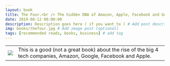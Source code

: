 ```yaml
---
layout: book
title: The Four.<br /> The hidden DNA of Amazon, Apple, Facebook and Google
date: 2019-08-12 00:00:00
description: Description goes here ( if you want to ) # Add post description (optional)
img: books/thefour.jpg # Add image post (optional)
tags: [recommended reads, books, business] # add tag
---
```


<table>
<tr>
<td>
<a target="_blank"  href="https://www.amazon.co.uk/gp/product/0552173436/ref=as_li_tl?ie=UTF8&camp=1634&creative=6738&creativeASIN=0552173436&linkCode=as2&tag=keithsterling.com-21&linkId=95248b100407458210e804d7c550470f"><img border="0" src="//ws-eu.amazon-adsystem.com/widgets/q?_encoding=UTF8&MarketPlace=GB&ASIN=0552173436&ServiceVersion=20070822&ID=AsinImage&WS=1&Format=_SL250_&tag=keithsterling.com-21" ></a><img src="//ir-uk.amazon-adsystem.com/e/ir?t=keithsterling.com-21&l=am2&o=2&a=0552173436" width="1" height="1" border="0" alt="" style="border:none !important; margin:0px !important;" />
</td>
<td valign="top">
This is a good (not a great book) about the rise of the big 4 tech companies, Amazon, Google, Facebook and Apple.
</td>
</tr>
</table>
